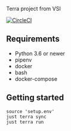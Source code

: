 Terra project from VSI

[![CircleCI](https://circleci.com/gh/VisionSystemsInc/terra.svg?style=shield)](https://circleci.com/gh/VisionSystemsInc/terra)

## Requirements

- Python 3.6 or newer
- pipenv
- docker
- bash
- docker-compose

## Getting started

```
source 'setup.env'
just terra sync
just terra run
```
